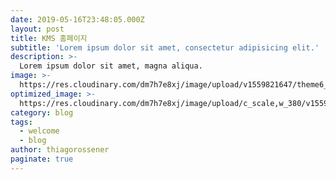 ```yaml
---
date: 2019-05-16T23:48:05.000Z
layout: post
title: KMS 홈페이지
subtitle: 'Lorem ipsum dolor sit amet, consectetur adipisicing elit.'
description: >-
  Lorem ipsum dolor sit amet, magna aliqua.
image: >-
  https://res.cloudinary.com/dm7h7e8xj/image/upload/v1559821647/theme6_qeeojf.jpg
optimized_image: >-
  https://res.cloudinary.com/dm7h7e8xj/image/upload/c_scale,w_380/v1559821647/theme6_qeeojf.jpg
category: blog
tags:
  - welcome
  - blog
author: thiagorossener
paginate: true
---
```

